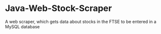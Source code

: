 # Java-Web-Stock-Scraper
A web scraper, which gets data about stocks in the FTSE to be entered in a MySQL database
